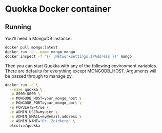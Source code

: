 # Quokka Docker container

## Running

You'll need a MongoDB instance:

```sh
docker pull mongo:latest
docker run -d --name mongo mongo
docker inspect -f '{{ .NetworkSettings.IPAddress }}' mongo
```

Then you can start Quokka with any of the following environment variables.  There are defaults for everything except MONGODB_HOST.  Arguments will be passed through to manage.py.

```sh
docker run -d \
  --name quokka \
  -p 8000:8000 \
  -e MONGODB_HOST=your_mongo_host \
  -e MONGODB_PORT=your_mongo_port \
  -e POPULATE=true \
  -e ADMIN_USER=myuser \
  -e ADMIN_EMAIL=my@email.address \
  -e ADMIN_NAME="Dr. Zoidberg" \
  elcolio/quokka
```